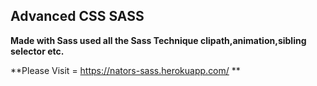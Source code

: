 ## Advanced CSS SASS
**Made with Sass used all the Sass Technique clipath,animation,sibling selector etc.** 

**Please Visit = https://nators-sass.herokuapp.com/ **


